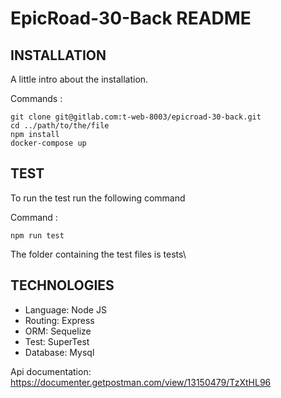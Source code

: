 # EpicRoad-30-Back README

## INSTALLATION

A little intro about the installation.

Commands :
```
git clone git@gitlab.com:t-web-8003/epicroad-30-back.git
cd ../path/to/the/file
npm install
docker-compose up
```

## TEST

To run the test run the following command

Command :
```
npm run test
```
The folder containing the test files is tests\


## TECHNOLOGIES

* Language: Node JS
* Routing: Express
* ORM: Sequelize
* Test: SuperTest
* Database: Mysql

Api documentation: https://documenter.getpostman.com/view/13150479/TzXtHL96
